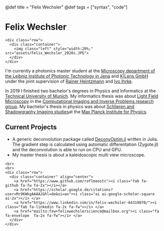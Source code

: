 @def title = "Felix Wechsler"
@def tags = ["syntax", "code"]

# Felix Wechsler 


<!-- raw html to allow a responsive row  -->
~~~
<div class="row">
  <div class="container">
    <img class="left" style="width:20%;" src="assets/Felix_Wechsler_2020s.JPG">
  </div>
</div>
~~~


I'm currently a photonics master student at the [Microscopy department of the Leibniz Institute of Photonic Technology in Jena](https://nanoimaging.de) and [K|Lens GmbH](https://www.k-lens.de/) under the joint supervision of [Rainer Heintzmann](https://sites.google.com/site/heintzmann/) and [Ivo Ihrke](manao.inria.fr/perso/~ihrke/wordpress/).



In 2019 I finished two bachelor's degrees in Physics and Informatics at the [Technical University of Munich](www.tum.de). My informatics thesis was about
[Light Field Microscopy](https://mediatum.ub.tum.de/1543570) in the [Computational Imaging and Inverse Problems research group](https://ciip.in.tum.de/).
My bachelor's thesis in physics was about [Schlieren and Shadowgraphy Imaging studies](https://felix.sumpi.org/bachelor_thesis_felix_wechsler_physics.pdf)at the [Max Planck Institute for Physics](https://www.mpp.mpg.de/forschung/neue-technologien/awake-beschleunigung-mit-plasmawellen).


## Current Projects 
* A generic deconvolution package called [DeconvOptim.jl](https://github.com/roflmaostc/DeconvOptim.jl) written in Julia. The gradient step is calculated using automatic differentation (Zygote.jl) and the deconvolution is able to run on CPU and GPU.
* My master thesis is about a kaleidoscopic multi view microscope.




~~~
<br>
<br>
<div class="row">
  <div class="container" align="center">
    <a href="https://www.github.com/roflmaostc"><i class="fab fa-github fa-fw fa-2x"></i></a>
    <a href="https://scholar.google.de/citations?user=Mc9KWkgAAAAJ&hl=de&oi=ao"><i class="ai ai-google-scholar-square ai-2x"></i> </a>
    <a href="https://www.linkedin.com/in/felix-wechsler-64319070/"><i class="fab fa-linkedin fa-2x fa-fw"></i> </a>
    <a href="mailto:fxw+felixwechslerscience@mailbox.org"><i class="fa fa-envelope  fa-2x fa-fw"></i> </a>
  </div> 
</div>

~~~
